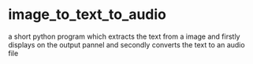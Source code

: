 # image_to_text_to_audio
a short python program which extracts the text from a image and firstly displays on the output pannel and secondly converts the text to an audio file
